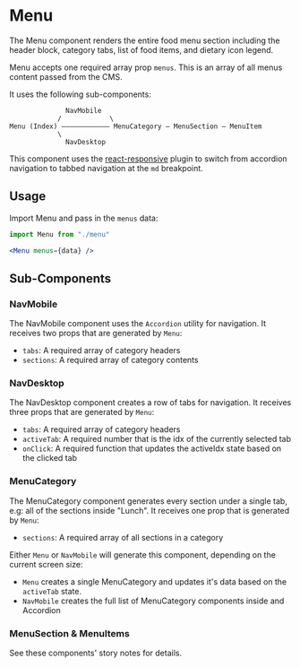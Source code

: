 # Menu

The Menu component renders the entire food menu section including the header block, category tabs, list of food items, and dietary icon legend.

Menu accepts one required array prop `menus`. This is an array of all menus content passed from the CMS.

It uses the following sub-components:

```
              NavMobile
            /            \
Menu (Index) –––––––––––– MenuCategory – MenuSection – MenuItem
            \
              NavDesktop

```

This component uses the [react-responsive](https://www.npmjs.com/package/react-responsive) plugin to switch from accordion navigation to tabbed navigation at the `md` breakpoint.

## Usage

Import Menu and pass in the `menus` data:

```jsx
import Menu from "./menu"

<Menu menus={data} />
```
## Sub-Components

### NavMobile

The NavMobile component uses the `Accordion` utility for navigation. It receives two props that are generated by `Menu`:

- `tabs`: A required array of category headers
- `sections`: A required array of category contents

### NavDesktop

The NavDesktop component creates a row of tabs for navigation. It receives three props that are generated by `Menu`:

- `tabs`: A required array of category headers
- `activeTab`: A required number that is the idx of the currently selected tab
- `onClick`: A required function that updates the activeIdx state based on the clicked tab

### MenuCategory

The MenuCategory component generates every section under a single tab, e.g: all of the sections inside "Lunch". It receives one prop that is generated by `Menu`:

- `sections`: A required array of all sections in a category

Either `Menu` or `NavMobile` will generate this component, depending on the current screen size:

- `Menu` creates a single MenuCategory and updates it's data based on the `activeTab` state.
- `NavMobile` creates the full list of MenuCategory components inside and Accordion

### MenuSection & MenuItems

See these components' story notes for details.
